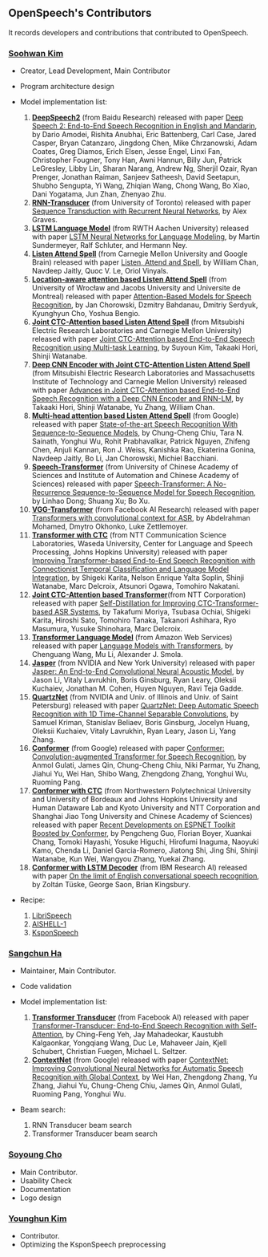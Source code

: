 ## OpenSpeech's Contributors
  
It records developers and contributions that contributed to OpenSpeech.
  
### [Soohwan Kim](https://github.com/sooftware/)
  
- Creator, Lead Development, Main Contributor
- Program architecture design
- Model implementation list:

  1. [**DeepSpeech2**](https://sooftware.github.io/openspeech/architectures/DeepSpeech2.html) (from Baidu Research) released with paper [Deep Speech 2: End-to-End Speech Recognition in English and Mandarin](https://arxiv.org/abs/1512.02595.pdf), by Dario Amodei, Rishita Anubhai, Eric Battenberg, Carl Case, Jared Casper, Bryan Catanzaro, Jingdong Chen, Mike Chrzanowski, Adam Coates, Greg Diamos, Erich Elsen, Jesse Engel, Linxi Fan, Christopher Fougner, Tony Han, Awni Hannun, Billy Jun, Patrick LeGresley, Libby Lin, Sharan Narang, Andrew Ng, Sherjil Ozair, Ryan Prenger, Jonathan Raiman, Sanjeev Satheesh, David Seetapun, Shubho Sengupta, Yi Wang, Zhiqian Wang, Chong Wang, Bo Xiao, Dani Yogatama, Jun Zhan, Zhenyao Zhu.
  2. [**RNN-Transducer**](https://sooftware.github.io/openspeech/architectures/RNN%20Transducer.html) (from University of Toronto) released with paper [Sequence Transduction with Recurrent Neural Networks](https://arxiv.org/abs/1211.3711.pdf), by Alex Graves.
  3. [**LSTM Language Model**](https://sooftware.github.io/openspeech/architectures/LSTM%20LM.html) (from RWTH Aachen University) released with paper [LSTM Neural Networks for Language Modeling](http://www-i6.informatik.rwth-aachen.de/publications/download/820/Sundermeyer-2012.pdf), by  Martin Sundermeyer, Ralf Schluter, and Hermann Ney.  
  3. [**Listen Attend Spell**](https://sooftware.github.io/openspeech/architectures/Listen%20Attend%20Spell.html) (from Carnegie Mellon University and Google Brain) released with paper [Listen, Attend and Spell](https://arxiv.org/abs/1508.01211), by William Chan, Navdeep Jaitly, Quoc V. Le, Oriol Vinyals.  
  4. [**Location-aware attention based Listen Attend Spell**](https://sooftware.github.io/openspeech/architectures/Listen%20Attend%20Spell.html) (from University of Wrocław and Jacobs University and Universite de Montreal) released with paper [Attention-Based Models for Speech Recognition](https://arxiv.org/abs/1506.07503), by Jan Chorowski, Dzmitry Bahdanau, Dmitriy Serdyuk, Kyunghyun Cho, Yoshua Bengio.  
  5. [**Joint CTC-Attention based Listen Attend Spell**](https://sooftware.github.io/openspeech/architectures/Listen%20Attend%20Spell.html) (from Mitsubishi Electric Research Laboratories and Carnegie Mellon University) released with paper [Joint CTC-Attention based End-to-End Speech Recognition using Multi-task Learning](https://arxiv.org/abs/1609.06773), by Suyoun Kim, Takaaki Hori, Shinji Watanabe.  
  6. [**Deep CNN Encoder with Joint CTC-Attention Listen Attend Spell**](https://sooftware.github.io/openspeech/architectures/Listen%20Attend%20Spell.html) (from Mitsubishi Electric Research Laboratories and Massachusetts Institute of Technology and Carnegie Mellon University) released with paper [Advances in Joint CTC-Attention based End-to-End Speech Recognition with a Deep CNN Encoder and RNN-LM](https://arxiv.org/abs/1706.02737), by Takaaki Hori, Shinji Watanabe, Yu Zhang, William Chan.
  7. [**Multi-head attention based Listen Attend Spell**](https://sooftware.github.io/openspeech/architectures/Listen%20Attend%20Spell.html) (from Google) released with paper [State-of-the-art Speech Recognition With Sequence-to-Sequence Models](https://arxiv.org/abs/1712.01769), by Chung-Cheng Chiu, Tara N. Sainath, Yonghui Wu, Rohit Prabhavalkar, Patrick Nguyen, Zhifeng Chen, Anjuli Kannan, Ron J. Weiss, Kanishka Rao, Ekaterina Gonina, Navdeep Jaitly, Bo Li, Jan Chorowski, Michiel Bacchiani.  
  8. [**Speech-Transformer**](https://sooftware.github.io/openspeech/architectures/Transformer.html) (from University of Chinese Academy of Sciences and Institute of Automation and Chinese Academy of Sciences) released with paper [Speech-Transformer: A No-Recurrence Sequence-to-Sequence Model for Speech Recognition](https://ieeexplore.ieee.org/document/8462506), by Linhao Dong; Shuang Xu; Bo Xu.
  9. [**VGG-Transformer**](https://sooftware.github.io/openspeech/architectures/Transformer.html) (from Facebook AI Research) released with paper [Transformers with convolutional context for ASR](https://arxiv.org/abs/1904.11660), by Abdelrahman Mohamed, Dmytro Okhonko, Luke Zettlemoyer.  
  10. [**Transformer with CTC**](https://sooftware.github.io/openspeech/architectures/Transformer.html) (from NTT Communication Science Laboratories, Waseda University, Center for Language and Speech Processing, Johns Hopkins University) released with paper [Improving Transformer-based End-to-End Speech Recognition with Connectionist Temporal Classification and Language Model Integration](https://www.isca-speech.org/archive/Interspeech_2019/pdfs/1938.pdf), by Shigeki Karita, Nelson Enrique Yalta Soplin, Shinji Watanabe, Marc Delcroix, Atsunori Ogawa, Tomohiro Nakatani.
  11. [**Joint CTC-Attention based Transformer**](https://sooftware.github.io/openspeech/architectures/Transformer.html)(from NTT Corporation) released with paper [Self-Distillation for Improving CTC-Transformer-based ASR Systems](https://www.isca-speech.org/archive/Interspeech_2020/pdfs/1223.pdf), by Takafumi Moriya, Tsubasa Ochiai, Shigeki Karita, Hiroshi Sato, Tomohiro Tanaka, Takanori Ashihara, Ryo Masumura, Yusuke Shinohara, Marc Delcroix.
  12. [**Transformer Language Model**](https://sooftware.github.io/openspeech/architectures/Transformer%20LM.html) (from Amazon Web Services) released with paper [Language Models with Transformers](https://arxiv.org/abs/1904.09408), by Chenguang Wang, Mu Li, Alexander J. Smola.
  12. [**Jasper**](https://sooftware.github.io/openspeech/modules/Encoders.html#module-openspeech.encoders.jasper) (from NVIDIA and New York University) released with paper [Jasper: An End-to-End Convolutional Neural Acoustic Model](https://arxiv.org/pdf/1904.03288.pdf), by Jason Li, Vitaly Lavrukhin, Boris Ginsburg, Ryan Leary, Oleksii Kuchaiev, Jonathan M. Cohen, Huyen Nguyen, Ravi Teja Gadde.   
  13. [**QuartzNet**](https://sooftware.github.io/openspeech/modules/Encoders.html#module-openspeech.encoders.quartznet) (from NVIDIA and Univ. of Illinois and Univ. of Saint Petersburg) released with paper [QuartzNet: Deep Automatic Speech Recognition with 1D Time-Channel Separable Convolutions](https://arxiv.org/abs/1910.10261.pdf), by Samuel Kriman, Stanislav Beliaev, Boris Ginsburg, Jocelyn Huang, Oleksii Kuchaiev, Vitaly Lavrukhin, Ryan Leary, Jason Li, Yang Zhang.    
  15. [**Conformer**](https://sooftware.github.io/openspeech/architectures/Conformer.html) (from Google) released with paper [Conformer: Convolution-augmented Transformer for Speech Recognition](https://arxiv.org/abs/2005.08100), by Anmol Gulati, James Qin, Chung-Cheng Chiu, Niki Parmar, Yu Zhang, Jiahui Yu, Wei Han, Shibo Wang, Zhengdong Zhang, Yonghui Wu, Ruoming Pang.  
  16. [**Conformer with CTC**](https://sooftware.github.io/openspeech/architectures/Conformer.html) (from Northwestern Polytechnical University and University of Bordeaux and Johns Hopkins University and Human Dataware Lab and Kyoto University and NTT Corporation and Shanghai Jiao Tong University and  Chinese Academy of Sciences) released with paper [Recent Developments on ESPNET Toolkit Boosted by Conformer](https://arxiv.org/abs/2010.13956.pdf), by Pengcheng Guo, Florian Boyer, Xuankai Chang, Tomoki Hayashi, Yosuke Higuchi, Hirofumi Inaguma, Naoyuki Kamo, Chenda Li, Daniel Garcia-Romero, Jiatong Shi, Jing Shi, Shinji Watanabe, Kun Wei, Wangyou Zhang, Yuekai Zhang.
  17. [**Conformer with LSTM Decoder**](https://sooftware.github.io/openspeech/architectures/Conformer.html) (from IBM Research AI) released with paper [On the limit of English conversational speech recognition](https://arxiv.org/abs/2105.00982.pdf), by Zoltán Tüske, George Saon, Brian Kingsbury.
  
  
- Recipe:
  1. [LibriSpeech](https://www.openslr.org/12)
  2. [AISHELL-1](https://www.openslr.org/33/)
  3. [KsponSpeech](https://aihub.or.kr/aidata/105)



### [Sangchun Ha](https://github.com/hasangchun)
  
- Maintainer, Main Contributor.
- Code validation
- Model implementation list:  
  
  1. [**Transformer Transducer**](https://sooftware.github.io/openspeech/architectures/Transformer%20Transducer.html) (from Facebook AI) released with paper [Transformer-Transducer:
End-to-End Speech Recognition with Self-Attention](https://arxiv.org/abs/1910.12977.pdf), by Ching-Feng Yeh, Jay Mahadeokar, Kaustubh Kalgaonkar, Yongqiang Wang, Duc Le, Mahaveer Jain, Kjell Schubert, Christian Fuegen, Michael L. Seltzer.  
  2. [**ContextNet**](https://sooftware.github.io/openspeech/architectures/ContextNet.html) (from Google) released with paper [ContextNet: Improving Convolutional Neural Networks for Automatic Speech Recognition with Global Context](https://arxiv.org/abs/2005.03191), by Wei Han, Zhengdong Zhang, Yu Zhang, Jiahui Yu, Chung-Cheng Chiu, James Qin, Anmol Gulati, Ruoming Pang, Yonghui Wu.
  
- Beam search:
  1. RNN Transducer beam search
  2. Transformer Transducer beam search  

### [Soyoung Cho](https://github.com/SoYoungCho)
- Main Contributor.
- Usability Check
- Documentation
- Logo design


### [Younghun Kim](https://github.com/dudgns0908)
- Contributor.
- Optimizing the KsponSpeech preprocessing  
